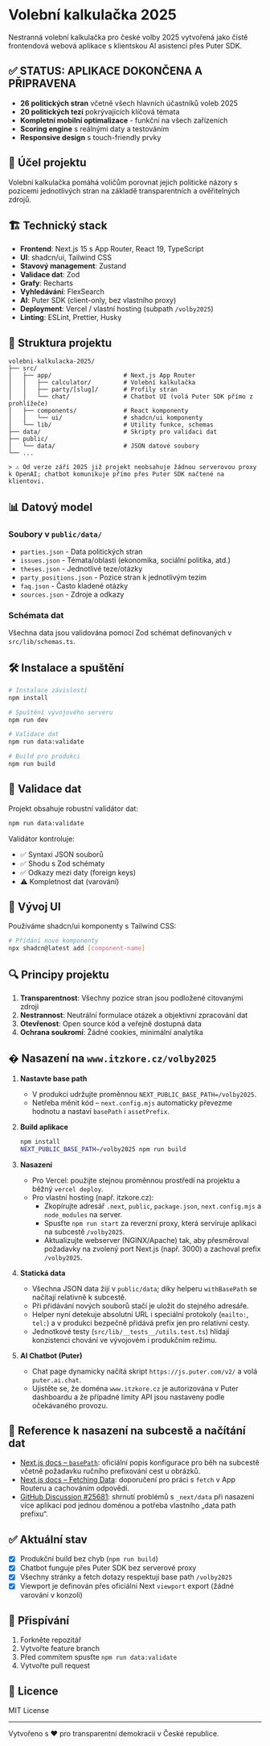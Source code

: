 # Volební kalkulačka 2025

Nestranná volební kalkulačka pro české volby 2025 vytvořená jako čistě frontendová webová aplikace s klientskou AI asistencí přes Puter SDK.

## ✅ **STATUS: APLIKACE DOKONČENA A PŘIPRAVENA**

- **26 politických stran** včetně všech hlavních účastníků voleb 2025
- **20 politických tezí** pokrývajících klíčová témata
- **Kompletní mobilní optimalizace** - funkční na všech zařízeních
- **Scoring engine** s reálnými daty a testováním
- **Responsive design** s touch-friendly prvky

## 🎯 Účel projektu

Volební kalkulačka pomáhá voličům porovnat jejich politické názory s pozicemi jednotlivých stran na základě transparentních a ověřitelných zdrojů.

## 🏗️ Technický stack

- **Frontend**: Next.js 15 s App Router, React 19, TypeScript
- **UI**: shadcn/ui, Tailwind CSS
- **Stavový management**: Zustand
- **Validace dat**: Zod
- **Grafy**: Recharts
- **Vyhledávání**: FlexSearch
- **AI**: Puter SDK (client-only, bez vlastního proxy)
- **Deployment**: Vercel / vlastní hosting (subpath `/volby2025`)
- **Linting**: ESLint, Prettier, Husky

## 📁 Struktura projektu

```text
volebni-kalkulacka-2025/
├── src/
│   ├── app/                    # Next.js App Router
│   │   ├── calculator/         # Volební kalkulačka
│   │   ├── party/[slug]/       # Profily stran
│   │   └── chat/               # Chatbot UI (volá Puter SDK přímo z prohlížeče)
│   ├── components/             # React komponenty
│   │   └── ui/                 # shadcn/ui komponenty
│   └── lib/                    # Utility funkce, schemas
├── data/                       # Skripty pro validaci dat
├── public/
│   └── data/                   # JSON datové soubory
└── ...

> ⚠️ Od verze září 2025 již projekt neobsahuje žádnou serverovou proxy k OpenAI; chatbot komunikuje přímo přes Puter SDK načtené na klientovi.
```

## 📊 Datový model

### Soubory v `public/data/`

- `parties.json` - Data politických stran
- `issues.json` - Témata/oblasti (ekonomika, sociální politika, atd.)
- `theses.json` - Jednotlivé teze/otázky
- `party_positions.json` - Pozice stran k jednotlivým tezím
- `faq.json` - Často kladené otázky
- `sources.json` - Zdroje a odkazy

### Schémata dat

Všechna data jsou validována pomocí Zod schémat definovaných v `src/lib/schemas.ts`.

## 🛠️ Instalace a spuštění

```bash
# Instalace závislostí
npm install

# Spuštění vývojového serveru
npm run dev

# Validace dat
npm run data:validate

# Build pro produkci
npm run build
```

## 📝 Validace dat

Projekt obsahuje robustní validátor dat:

```bash
npm run data:validate
```

Validátor kontroluje:

- ✅ Syntaxi JSON souborů
- ✅ Shodu s Zod schématy
- ✅ Odkazy mezi daty (foreign keys)
- ⚠️ Kompletnost dat (varování)

## 🎨 Vývoj UI

Používáme shadcn/ui komponenty s Tailwind CSS:

```bash
# Přidání nové komponenty
npx shadcn@latest add [component-name]
```

## 🔍 Principy projektu

1. **Transparentnost**: Všechny pozice stran jsou podložené citovanými zdroji
2. **Nestrannost**: Neutrální formulace otázek a objektivní zpracování dat
3. **Otevřenost**: Open source kód a veřejně dostupná data
4. **Ochrana soukromí**: Žádné cookies, minimální analytika

## � Nasazení na `www.itzkore.cz/volby2025`

1. **Nastavte base path**
   - V produkci udržujte proměnnou `NEXT_PUBLIC_BASE_PATH=/volby2025`.
   - Netřeba měnit kód – `next.config.mjs` automaticky převezme hodnotu a nastaví `basePath` i `assetPrefix`.

2. **Build aplikace**

   ```bash
   npm install
   NEXT_PUBLIC_BASE_PATH=/volby2025 npm run build
   ```

3. **Nasazení**
   - Pro Vercel: použijte stejnou proměnnou prostředí na projektu a běžný `vercel deploy`.
   - Pro vlastní hosting (např. itzkore.cz):
     - Zkopírujte adresář `.next`, `public`, `package.json`, `next.config.mjs` a `node_modules` na server.
     - Spusťte `npm run start` za reverzní proxy, která servíruje aplikaci na subcestě `/volby2025`.
     - Aktualizujte webserver (NGINX/Apache) tak, aby přesměroval požadavky na zvolený port Next.js (např. 3000) a zachoval prefix `/volby2025`.

4. **Statická data**
   - Všechna JSON data žijí v `public/data`; díky helperu `withBasePath` se načítají relativně k subcestě.
   - Při přidávání nových souborů stačí je uložit do stejného adresáře.
   - Helper nyní detekuje absolutní URL i speciální protokoly (`mailto:`, `tel:`) a v produkci bezpečně přidává prefix jen pro relativní cesty.
   - Jednotkové testy (`src/lib/__tests__/utils.test.ts`) hlídají konzistenci chování ve vývojovém i produkčním režimu.

5. **AI Chatbot (Puter)**
   - Chat page dynamicky načítá skript `https://js.puter.com/v2/` a volá `puter.ai.chat`.
   - Ujistěte se, že doména `www.itzkore.cz` je autorizována v Puter dashboardu a že případné limity API jsou nastaveny podle očekávaného provozu.

## 🔗 Reference k nasazení na subcestě a načítání dat

- [Next.js docs – `basePath`](https://nextjs.org/docs/app/api-reference/config/next-config-js/basePath): oficiální popis konfigurace pro běh na subcestě včetně požadavku ručního prefixování cest u obrázků.
- [Next.js docs – Fetching Data](https://nextjs.org/docs/app/getting-started/fetching-data): doporučení pro práci s `fetch` v App Routeru a cachováním odpovědí.
- [GitHub Discussion #25681](https://github.com/vercel/next.js/discussions/25681): shrnutí problémů s `_next/data` při nasazení více aplikací pod jednou doménou a potřeba vlastního „data path prefixu“.

## ✅ Aktuální stav

- [x] Produkční build bez chyb (`npm run build`)
- [x] Chatbot funguje přes Puter SDK bez serverové proxy
- [x] Všechny stránky a fetch dotazy respektují base path `/volby2025`
- [x] Viewport je definován přes oficiální Next `viewport` export (žádné varování v konzoli)

## 🤝 Přispívání

1. Forkněte repozitář
2. Vytvořte feature branch
3. Před commitem spusťte `npm run data:validate`
4. Vytvořte pull request

## 📄 Licence

MIT License

---

Vytvořeno s ❤️ pro transparentní demokracii v České republice.
